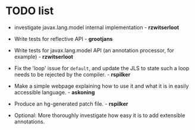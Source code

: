 # TODO list

* investigate javax.lang.model internal implementation - **rzwitserloot**
* Write tests for reflective API  - **grootjans**
* Write tests for javax.lang.model API (an annotation processor, for example) - **rzwitserloot**
* Fix the 'loop' issue for `default`, and update the JLS to state such a loop needs to be rejected by the compiler. - **rspilker**
* Make a simple webpage explaining how to use it and what it is in easily accessible language. - **askoning**
* Produce an hg-generated patch file. - **rspilker**

* Optional: More thoroughly investigate how easy it is to add extensible annotations.
